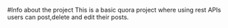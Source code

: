 #Info about the project
This is a basic quora project where using rest APIs users can post,delete and edit their posts.